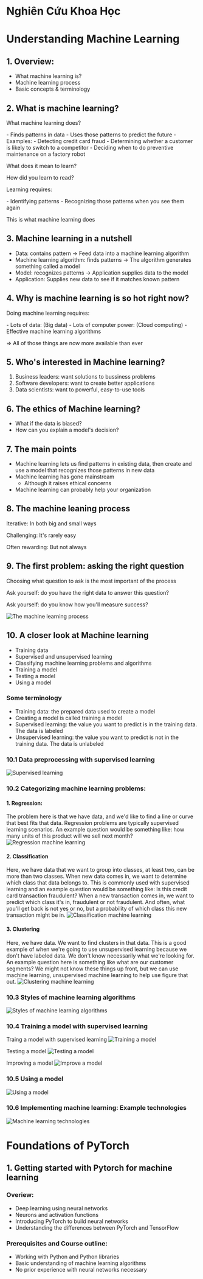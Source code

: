 # Nghiên Cứu Khoa Học

# Understanding Machine Learning
## 1. Overview:
- What machine learning is?
- Machine learning process
- Basic concepts & terminology

## 2. What is machine learning?
<p>What machine learning does?</p>
- Finds patterns in data
- Uses those patterns to predict the future
- Examples:
	- Detecting credit card fraud
	- Determining whether a customer is likely to switch to a competitor
	- Deciding when to do preventive maintenance on a factory robot
<p>What does it mean to learn?</p>
<p>How did you learn to read?</p>
<p>Learning requires:</p>
- Identifying patterns
- Recognizing those patterns when you see them again
<P>This is what machine learning does</P>

## 3. Machine learning in a nutshell
- Data: contains pattern
-> Feed data into a machine learning algorithm
- Machine learning algorithm: finds patterns
-> The algorithm generates something called a model
- Model: recognizes patterns
-> Application supplies data to the model
- Application: Supplies new data to see if it matches known pattern

## 4. Why is machine learning is so hot right now?
<p>Doing machine learning requires:</p>
- Lots of data: (Big data)
- Lots of computer power: (Cloud computing)
- Effective machine learning algorithms
<p>=> All of those things are now more available than ever</p>

## 5. Who's interested in Machine learning?
1. Business leaders: want solutions to bussiness problems
2. Software developers: want to create better applications
3. Data scientists: want to powerful, easy-to-use tools

## 6. The ethics of Machine learning?
- What if the data is biased?
- How can you explain a model's decision?

## 7. The main points
- Machine learning lets us find patterns in existing data, then create and use a model that recognizes those patterns in new data
- Machine learning has gone mainstream
	- Although it raises ethical concerns
- Machine learning can probably help your organization

## 8. The machine leaning process
<p>Iterative: In both big and small ways</p>
<p>Challenging: It's rarely easy</p>
<p>Often rewarding: But not always</p>

## 9. The first problem: asking the right question
<p>Choosing what question to ask is the most important of the process</p>
<p>Ask yourself: do you have the right data to answer this question?</p>
<p>Ask yourself: do you know how you'll measure success?</p>

![The machine learning process](assets/process.png)

## 10. A closer look at Machine learning
- Training data
- Supervised and unsupervised learning
- Classifying machine learning problems and algorithms
- Training a model
- Testing a model
- Using a model 
### Some terminology
- Training data: the prepared data used to create a model
- Creating a model is called training a model
- Supervised learning: the value you want to predict is in the training data. The data is labeled
- Unsupervised learning: the value you want to predict is not in the training data. The data is unlabeled

### 10.1 Data preprocessing with supervised learning
![Supervised learning](assets/supervised-learning.png)

### 10.2 Categorizing machine learning problems: 
#### 1. Regression:
The problem here is that we have data, and we'd like to find a line or curve that best fits that data. Regression problems are typically supervised learning scenarios.
An example question would be something like: how many units of this product will we sell next month?
![Regression machine learning](assets/regression.png)

#### 2. Classification
Here, we have data that we want to group into classes, at least two, can be more than two classes. When new data comes in, we want to determine which class that data belongs to. This is commonly used with supervised learning and an example question would be something like: Is this credit card transaction fraudulent? When a new transaction comes in, we want to predict which class it's in, fraudulent or not fraudulent. And often, what you'll get back is not yes or no, but a probability of which class this new transaction might be in.
![Classification machine learning](assets/classification.png)

#### 3. Clustering
Here, we have data. We want to find clusters in that data. This is a good example of when we're going to use unsupervised learning because we don't have labeled data. We don't know necessarily what we're looking for. An example question here is something like what are our customer segments? We might not know these things up front, but we can use machine learning, unsupervised machine learning to help use figure that out.
![Clustering machine learning](assets/clustering.png)

### 10.3 Styles of machine learning algorithms
![Styles of machine learning algorithms](assets/algorithms.png)

### 10.4 Training a model with supervised learning
Traing a model with supervised learning
![Training a model](assets/training-model.png)

Testing a model
![Testing a model](assets/testing-model.png)

Improving a model
![Improve a model](assets/improve-model.png)

### 10.5 Using a model
![Using a model](assets/using-model.png)

### 10.6 Implementing machine learning: Example technologies
![Machine learning technologies](assets/technologies.png)

# Foundations of PyTorch

## 1. Getting started with Pytorch for machine learning
### Overiew:
- Deep learning using neural networks
- Neurons and activation functions
- Introducing PyTorch to build neural networks
- Understanding the differences between PyTorch and TensorFlow
### Prerequisites and Course outline:
- Working with Python and Python libraries
- Basic understanding of machine learning algorithms
- No prior experience with neural networks necessary
